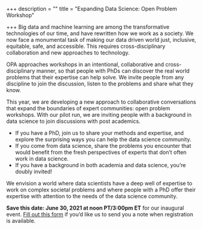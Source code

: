 +++
description = ""
title = "Expanding Data Science: Open Problem Workshop"

+++
Big data and machine learning are among the transformative technologies of our time, and have rewritten how we work as a society. We now face a monumental task of making our data driven world just, inclusive, equitable, safe, and accessible. This requires cross-disciplinary collaboration and new approaches to technology.

OPA approaches workshops in an intentional, collaborative and cross-disciplinary manner, so that people with PhDs can discover the real world problems that their expertise can help solve. We invite people from any discipline to join the discussion, listen to the problems and share what they know.

This year, we are developing a new approach to collaborative conversations that expand the boundaries of expert communities: open problem workshops. With our pilot run, we are inviting people with a background in data science to join discussions with post academics.

* If you have a PhD, join us to share your methods and expertise, and explore the surprising ways you can help the data science community.
* If you come from data science, share the problems you encounter that would benefit from the fresh perspectives of experts that don’t often work in data science.
* If you have a background in both academia and data science, you’re doubly invited!

We envision a world where data scientists have a deep well of expertise to work on complex societal problems and where people with a PhD offer their expertise with attention to the needs of the data science community.

**Save this date: June 30, 2021 at noon PT/3:00pm ET** for our inaugural event. [Fill out this form](https://docs.google.com/forms/d/1JHzKF3Mfsi021Ey4vKVKwIRQXvN40SfkXSilHJtTpUY/edit) if you’d like us to send you a note when registration is available.
